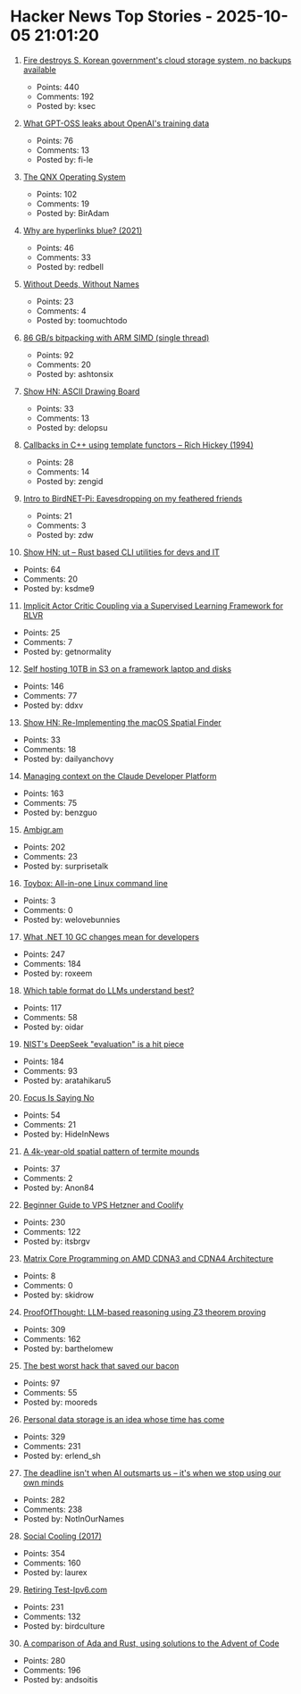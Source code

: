 # Hacker News Top Stories - 2025-10-05 21:01:20

1. [Fire destroys S. Korean government's cloud storage system, no backups available](https://koreajoongangdaily.joins.com/news/2025-10-01/national/socialAffairs/NIRS-fire-destroys-governments-cloud-storage-system-no-backups-available/2412936)
   - Points: 440
   - Comments: 192
   - Posted by: ksec

2. [What GPT-OSS leaks about OpenAI's training data](https://fi-le.net/oss/)
   - Points: 76
   - Comments: 13
   - Posted by: fi-le

3. [The QNX Operating System](https://www.abortretry.fail/p/the-qnx-operating-system)
   - Points: 102
   - Comments: 19
   - Posted by: BirAdam

4. [Why are hyperlinks blue? (2021)](https://blog.mozilla.org/en/internet-culture/deep-dives/why-are-hyperlinks-blue/)
   - Points: 46
   - Comments: 33
   - Posted by: redbell

5. [Without Deeds, Without Names](https://www.laphamsquarterly.org/celebrity/without-deeds-without-names)
   - Points: 23
   - Comments: 4
   - Posted by: toomuchtodo

6. [86 GB/s bitpacking with ARM SIMD (single thread)](https://github.com/ashtonsix/perf-portfolio/tree/main/bytepack)
   - Points: 92
   - Comments: 20
   - Posted by: ashtonsix

7. [Show HN: ASCII Drawing Board](https://www.delopsu.com/draw.html)
   - Points: 33
   - Comments: 13
   - Posted by: delopsu

8. [Callbacks in C++ using template functors – Rich Hickey (1994)](http://www.tutok.sk/fastgl/callback.html)
   - Points: 28
   - Comments: 14
   - Posted by: zengid

9. [Intro to BirdNET-Pi: Eavesdropping on my feathered friends](https://hannahilea.com/blog/birdnet-intro/)
   - Points: 21
   - Comments: 3
   - Posted by: zdw

10. [Show HN: ut – Rust based CLI utilities for devs and IT](https://github.com/ksdme/ut)
   - Points: 64
   - Comments: 20
   - Posted by: ksdme9

11. [Implicit Actor Critic Coupling via a Supervised Learning Framework for RLVR](https://arxiv.org/abs/2509.02522)
   - Points: 25
   - Comments: 7
   - Posted by: getnormality

12. [Self hosting 10TB in S3 on a framework laptop and disks](https://jamesoclaire.com/2025/10/05/self-hosting-10tb-in-s3-on-a-framework-laptop-disks/)
   - Points: 146
   - Comments: 77
   - Posted by: ddxv

13. [Show HN: Re-Implementing the macOS Spatial Finder](https://github.com/everydayanchovies/SpatialFinder)
   - Points: 33
   - Comments: 18
   - Posted by: dailyanchovy

14. [Managing context on the Claude Developer Platform](https://www.anthropic.com/news/context-management)
   - Points: 163
   - Comments: 75
   - Posted by: benzguo

15. [Ambigr.am](https://ambigr.am/hall-of-fame)
   - Points: 202
   - Comments: 23
   - Posted by: surprisetalk

16. [Toybox: All-in-one Linux command line](https://github.com/landley/toybox)
   - Points: 3
   - Comments: 0
   - Posted by: welovebunnies

17. [What .NET 10 GC changes mean for developers](https://roxeem.com/2025/09/30/what-net-10-gc-changes-mean-for-developers/)
   - Points: 247
   - Comments: 184
   - Posted by: roxeem

18. [Which table format do LLMs understand best?](https://www.improvingagents.com/blog/best-input-data-format-for-llms)
   - Points: 117
   - Comments: 58
   - Posted by: oidar

19. [NIST's DeepSeek "evaluation" is a hit piece](https://erichartford.com/the-demonization-of-deepseek)
   - Points: 184
   - Comments: 93
   - Posted by: aratahikaru5

20. [Focus Is Saying No](https://medium.com/@HobokenDays/software-modernization-projects-dilemma-part-2-7f6002c4b6f1)
   - Points: 54
   - Comments: 21
   - Posted by: HideInNews

21. [A 4k-year-old spatial pattern of termite mounds](https://www.cell.com/current-biology/fulltext/S0960-9822(18)31287-9)
   - Points: 37
   - Comments: 2
   - Posted by: Anon84

22. [Beginner Guide to VPS Hetzner and Coolify](https://bhargav.dev/blog/VPS_Setup_and_Security_Checklist_A_Complete_Self_Hosting_Guide)
   - Points: 230
   - Comments: 122
   - Posted by: itsbrgv

23. [Matrix Core Programming on AMD CDNA3 and CDNA4 Architecture](https://salykova.github.io/matrix-cores-cdna)
   - Points: 8
   - Comments: 0
   - Posted by: skidrow

24. [ProofOfThought: LLM-based reasoning using Z3 theorem proving](https://github.com/DebarghaG/proofofthought)
   - Points: 309
   - Comments: 162
   - Posted by: barthelomew

25. [The best worst hack that saved our bacon](https://jeffersonheard.ghost.io/the-best-worst-hack-that-saved-our-bacon/)
   - Points: 97
   - Comments: 55
   - Posted by: mooreds

26. [Personal data storage is an idea whose time has come](https://blog.muni.town/personal-data-storage-idea/)
   - Points: 329
   - Comments: 231
   - Posted by: erlend_sh

27. [The deadline isn't when AI outsmarts us – it's when we stop using our own minds](https://www.theargumentmag.com/p/you-have-18-months)
   - Points: 282
   - Comments: 238
   - Posted by: NotInOurNames

28. [Social Cooling (2017)](https://www.socialcooling.com/)
   - Points: 354
   - Comments: 160
   - Posted by: laurex

29. [Retiring Test-Ipv6.com](https://retire.test-ipv6.com/)
   - Points: 231
   - Comments: 132
   - Posted by: birdculture

30. [A comparison of Ada and Rust, using solutions to the Advent of Code](https://github.com/johnperry-math/AoC2023/blob/master/More_Detailed_Comparison.md)
   - Points: 280
   - Comments: 196
   - Posted by: andsoitis

